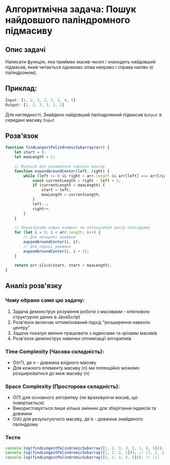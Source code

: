 # Алгоритмічна задача: Пошук найдовшого паліндромного підмасиву

## Опис задачі
Написати функцію, яка приймає масив чисел і знаходить найдовший підмасив, який читається однаково зліва направо і справа наліво (є паліндромом).

## Приклад:
```javascript
Input: [1, 2, 3, 3, 2, 1, 4, 5]
Output: [1, 2, 3, 3, 2, 1]
```

Для наглядності. Знайдено найдовший паліндромний підмасив `Output` в середині масиву `Input`

## Розв'язок
```javascript
function findLongestPalindromicSubarray(arr) {
    let start = 0;
    let maxLength = 1;
    
    // Функція для розширення навколо центру
    function expandAroundCenter(left, right) {
        while (left >= 0 && right < arr.length && arr[left] === arr[right]) {
            const currentLength = right - left + 1;
            if (currentLength > maxLength) {
                start = left;
                maxLength = currentLength;
            }
            left--;
            right++;
        }
    }
    
    // Перевіряємо кожен елемент як потенційний центр паліндрому
    for (let i = 0; i < arr.length; i++) {
        // Для непарної довжини
        expandAroundCenter(i, i);
        // Для парної довжини
        expandAroundCenter(i, i + 1);
    }
    
    return arr.slice(start, start + maxLength);
} 
```

## Аналіз розв'язку
### Чому обрано саме цю задачу:

1. Задача демонструє розуміння роботи з масивами - ключовою структурою даних в JavaScript
2. Розв'язок включає оптимізований підхід "розширення навколо центру"
3. Задача показує вміння працювати з індексами та зрізами масивів
4. Розв'язок демонструє навички оптимізації алгоритмів

### Time Complexity (Часова складність):

- O(n²), де n - довжина вхідного масиву
- Для кожного елементу масиву (n) ми потенційно можемо розширюватися до меж масиву (n)

### Space Complexity (Просторова складність):

- O(1) для основного алгоритму (не враховуючи масив, що повертається)
- Використовується лише кілька змінних для зберігання індексів та довжини
- O(k) для результуючого масиву, де k - довжина знайденого паліндрому

### Тести
```javascript
console.log(findLongestPalindromicSubarray([1, 2, 3, 3, 2, 1, 4, 5])); // [1, 2, 3, 3, 2, 1]
console.log(findLongestPalindromicSubarray([1, 2, 2, 1])); // [1, 2, 2, 1]
console.log(findLongestPalindromicSubarray([1, 2, 3, 4, 5])); // [1]
```

